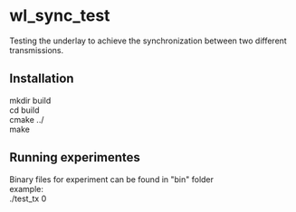 # wl_sync_test

Testing the underlay to achieve the synchronization between two different transmissions.

## Installation
mkdir build  
cd build  
cmake ../  
make  

## Running experimentes
Binary files for experiment can be found in "bin" folder  
example:  
./test_tx 0
